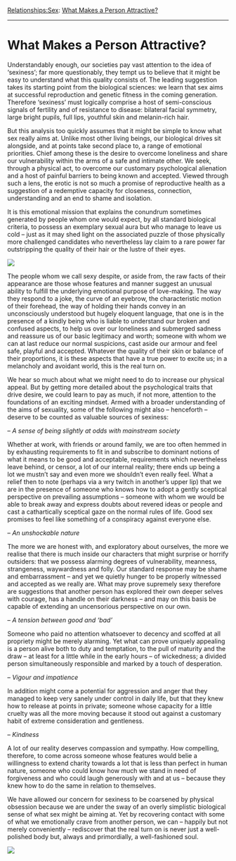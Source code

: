 [Relationships:](https://www.theschooloflife.com/thebookoflife/category/relationships/)[Sex](https://www.theschooloflife.com/thebookoflife/category/relationships/sex/): [What Makes a Person Attractive?](https://www.theschooloflife.com/thebookoflife/what-makes-a-person-attractive/)

* * *

# What Makes a Person Attractive?

Understandably enough, our societies pay vast attention to the idea of ‘sexiness’; far more questionably, they tempt us to believe that it might be easy to understand what this quality consists of. The leading suggestion takes its starting point from the biological sciences: we learn that sex aims at successful reproduction and genetic fitness in the coming generation. Therefore ‘sexiness’ must logically comprise a host of semi-conscious signals of fertility and of resistance to disease: bilateral facial symmetry, large bright pupils, full lips, youthful skin and melanin-rich hair.

But this analysis too quickly assumes that it might be simple to know what sex really aims at. Unlike most other living beings, our biological drives sit alongside, and at points take second place to, a range of emotional priorities. Chief among these is the desire to overcome loneliness and share our vulnerability within the arms of a safe and intimate other. We seek, through a physical act, to overcome our customary psychological alienation and a host of painful barriers to being known and accepted. Viewed through such a lens, the erotic is not so much a promise of reproductive health as a suggestion of a redemptive capacity for closeness, connection, understanding and an end to shame and isolation.

It is this emotional mission that explains the conundrum sometimes generated by people whom one would expect, by all standard biological criteria, to possess an exemplary sexual aura but who manage to leave us cold – just as it may shed light on the associated puzzle of those physically more challenged candidates who nevertheless lay claim to a rare power far outstripping the quality of their hair or the lustre of their eyes.

![](https://www.theschooloflife.com/thebookoflife/wp-content/uploads/2019/05/31096706438_c7ebd2b1f8_o.jpg)

The people whom we call sexy despite, or aside from, the raw facts of their appearance are those whose features and manner suggest an unusual ability to fulfill the underlying emotional purpose of love-making. The way they respond to a joke, the curve of an eyebrow, the characteristic motion of their forehead, the way of holding their hands convey in an unconsciously understood but hugely eloquent language, that one is in the presence of a kindly being who is liable to understand our broken and confused aspects, to help us over our loneliness and submerged sadness and reassure us of our basic legitimacy and worth; someone with whom we can at last reduce our normal suspicions, cast aside our armour and feel safe, playful and accepted. Whatever the quality of their skin or balance of their proportions, it is these aspects that have a true power to excite us; in a melancholy and avoidant world, this is the real turn on.

We hear so much about what we might need to do to increase our physical appeal. But by getting more detailed about the psychological traits that drive desire, we could learn to pay as much, if not more, attention to the foundations of an exciting mindset. Armed with a broader understanding of the aims of sexuality, some of the following might also – henceforth – deserve to be counted as valuable sources of sexiness:

– _A sense of being slightly at odds with mainstream society_

Whether at work, with friends or around family, we are too often hemmed in by exhausting requirements to fit in and subscribe to dominant notions of what it means to be good and acceptable, requirements which nevertheless leave behind, or censor, a lot of our internal reality; there ends up being a lot we mustn’t say and even more we shouldn’t even really feel. What a relief then to note (perhaps via a wry twitch in another’s upper lip) that we are in the presence of someone who knows how to adopt a gently sceptical perspective on prevailing assumptions – someone with whom we would be able to break away and express doubts about revered ideas or people and cast a cathartically sceptical gaze on the normal rules of life. Good sex promises to feel like something of a conspiracy against everyone else.

– _An unshockable nature_

The more we are honest with, and exploratory about ourselves, the more we realise that there is much inside our characters that might surprise or horrify outsiders: that we possess alarming degrees of vulnerability, meanness, strangeness, waywardness and folly. Our standard response may be shame and embarrassment – and yet we quietly hunger to be properly witnessed and accepted as we really are. What may prove supremely sexy therefore are suggestions that another person has explored their own deeper selves with courage, has a handle on their darkness – and may on this basis be capable of extending an uncensorious perspective on our own.

– _A tension between good and ‘bad’_

Someone who paid no attention whatsoever to decency and scoffed at all propriety might be merely alarming. Yet what can prove uniquely appealing is a person alive both to duty and temptation, to the pull of maturity and the draw – at least for a little while in the early hours – of wickedness; a divided person simultaneously responsible and marked by a touch of desperation.

– _Vigour and impatience_

In addition might come a potential for aggression and anger that they managed to keep very sanely under control in daily life, but that they knew how to release at points in private; someone whose capacity for a little cruelty was all the more moving because it stood out against a customary habit of extreme consideration and gentleness.

– _Kindness_

A lot of our reality deserves compassion and sympathy. How compelling, therefore, to come across someone whose features would belie a willingness to extend charity towards a lot that is less than perfect in human nature, someone who could know how much we stand in need of forgiveness and who could laugh generously with and at us – because they knew how to do the same in relation to themselves.

We have allowed our concern for sexiness to be coarsened by physical obsession because we are under the sway of an overly simplistic biological sense of what sex might be aiming at. Yet by recovering contact with some of what we emotionally crave from another person, we can – happily but not merely conveniently – rediscover that the real turn on is never just a well-polished body but, always and primordially, a well-fashioned soul.

[![](https://img.youtube.com/vi/dLme6kE5XaU/0.jpg)](https://www.youtube.com/embed/dLme6kE5XaU '')

